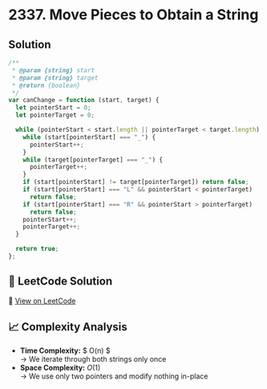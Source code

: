 # 2337. Move Pieces to Obtain a String

## Solution

```javascript
/**
 * @param {string} start
 * @param {string} target
 * @return {boolean}
 */
var canChange = function (start, target) {
  let pointerStart = 0;
  let pointerTarget = 0;

  while (pointerStart < start.length || pointerTarget < target.length) {
    while (start[pointerStart] === "_") {
      pointerStart++;
    }
    while (target[pointerTarget] === "_") {
      pointerTarget++;
    }
    if (start[pointerStart] != target[pointerTarget]) return false;
    if (start[pointerStart] === "L" && pointerStart < pointerTarget)
      return false;
    if (start[pointerStart] === "R" && pointerStart > pointerTarget)
      return false;
    pointerStart++;
    pointerTarget++;
  }

  return true;
};
```

## 📝 LeetCode Solution

🔗 [View on LeetCode](https://leetcode.com/problems/move-pieces-to-obtain-a-string/solutions/6391502/best-easy-solution-on-beginner-by-infoad-55pa/)

## 📈 Complexity Analysis

- **Time Complexity:** $ O(n) $ <br>
  → We iterate through both strings only once
  <br>
- **Space Complexity:** $O(1)$ <br>
  → We use only two pointers and modify nothing in-place
